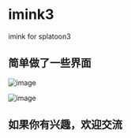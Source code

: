 # imink3
imink for splatoon3

## 简单做了一些界面
![image](https://github.com/jf666666/imink3/assets/63494980/0022758a-14c8-443e-9144-6fcc45d536e7)

![image](https://github.com/jf666666/imink3/assets/63494980/2c987bff-7e6e-43b2-9dab-5abf3f11f96d)

## 如果你有兴趣，欢迎交流
